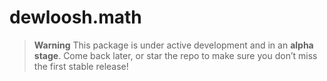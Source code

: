 # dewloosh.math

> **Warning**
> This package is under active development and in an **alpha stage**. Come back later, or star the repo to make sure you don’t miss the first stable release!